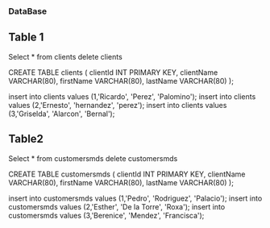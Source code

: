 ### DataBase
## Table 1
Select * from clients
delete clients

CREATE TABLE clients (
clientId INT PRIMARY KEY,
clientName VARCHAR(80),
firstName VARCHAR(80),
lastName VARCHAR(80)
);

insert into clients values (1,'Ricardo', 'Perez', 'Palomino');
insert into clients values (2,'Ernesto', 'hernandez', 'perez');
insert into clients values (3,'Griselda', 'Alarcon', 'Bernal');

## Table2
Select * from customersmds
delete customersmds

CREATE TABLE customersmds (
clientId INT PRIMARY KEY,
clientName VARCHAR(80),
firstName VARCHAR(80),
lastName VARCHAR(80)
);

insert into customersmds values (1,'Pedro', 'Rodriguez', 'Palacio');
insert into customersmds values (2,'Esther', 'De la Torre', 'Roxa');
insert into customersmds values (3,'Berenice', 'Mendez', 'Francisca');

